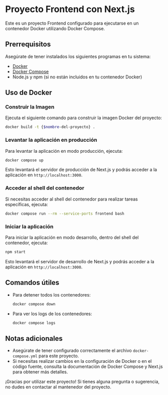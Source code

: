 # Proyecto Frontend con Next.js

Este es un proyecto Frontend configurado para ejecutarse en un contenedor Docker utilizando Docker Compose.

## Prerrequisitos

Asegúrate de tener instalados los siguientes programas en tu sistema:

- [Docker](https://www.docker.com/get-started)
- [Docker Compose](https://docs.docker.com/compose/install/)
- Node.js y npm (si no están incluidos en tu contenedor Docker)

## Uso de Docker

### Construir la Imagen

Ejecuta el siguiente comando para construir la imagen Docker del proyecto:

```bash
docker build -t {$nombre-del-proyecto} .
```

### Levantar la aplicación en producción

Para levantar la aplicación en modo producción, ejecuta:

```bash
docker compose up
```

Esto levantará el servidor de producción de Next.js y podrás acceder a la aplicación en `http://localhost:3000`.

### Acceder al shell del contenedor

Si necesitas acceder al shell del contenedor para realizar tareas específicas, ejecuta:

```bash
docker compose run --rm --service-ports frontend bash
```

### Iniciar la aplicación

Para iniciar la aplicación en modo desarrollo, dentro del shell del contenedor, ejecuta:

```bash
npm start
```

Esto levantará el servidor de desarrollo de Next.js y podrás acceder a la aplicación en `http://localhost:3000`.

## Comandos útiles

- Para detener todos los contenedores:

  ```bash
  docker compose down
  ```

- Para ver los logs de los contenedores:
  ```bash
  docker compose logs
  ```

## Notas adicionales

- Asegúrate de tener configurado correctamente el archivo `docker-compose.yml` para este proyecto.
- Si necesitas realizar cambios en la configuración de Docker o en el código fuente, consulta la documentación de Docker Compose y Next.js para obtener más detalles.

¡Gracias por utilizar este proyecto! Si tienes alguna pregunta o sugerencia, no dudes en contactar al mantenedor del proyecto.
